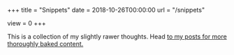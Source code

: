 +++
title = "Snippets"
date = 2018-10-26T00:00:00
url = "/snippets"

view = 0
+++

This is a collection of my slightly rawer thoughts. Head [to my posts for more thoroughly baked content.](/posts/)
